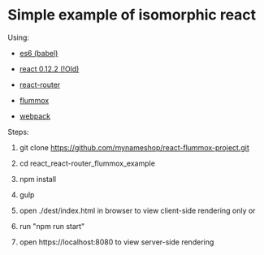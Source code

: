 # Simple example of isomorphic react

Using:

* [es6 (babel)](https://babeljs.io/)

* [react 0.12.2 (!Old)](http://facebook.github.io/react/)

* [react-router](https://github.com/rackt/react-router)

* [flummox](https://github.com/acdlite/flummox)

* [webpack](http://webpack.github.io/)

Steps:

1. git clone https://github.com/mynameshop/react-flummox-project.git

2. cd react_react-router_flummox_example

3. npm install

4. gulp

5. open ./dest/index.html in browser to view client-side rendering only or

6. run "npm run start"

7. open https://localhost:8080 to view server-side rendering